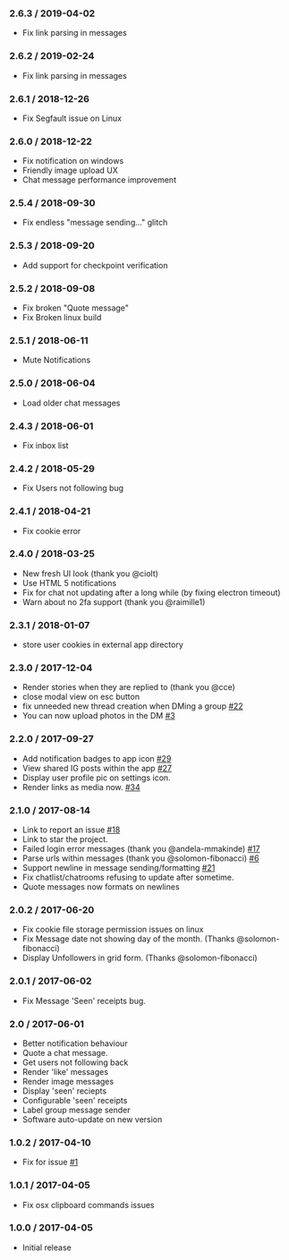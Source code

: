 ### 2.6.3 / 2019-04-02 ###

* Fix link parsing in messages

### 2.6.2 / 2019-02-24 ###

* Fix link parsing in messages

### 2.6.1 / 2018-12-26 ###

* Fix Segfault issue on Linux

### 2.6.0 / 2018-12-22 ###

* Fix notification on windows
* Friendly image upload UX
* Chat message performance improvement

### 2.5.4 / 2018-09-30 ###

* Fix endless "message sending..." glitch

### 2.5.3 / 2018-09-20 ###

* Add support for checkpoint verification

### 2.5.2 / 2018-09-08 ###

* Fix broken "Quote message"
* Fix Broken linux build

### 2.5.1 / 2018-06-11 ###

* Mute Notifications

### 2.5.0 / 2018-06-04 ###

* Load older chat messages

### 2.4.3 / 2018-06-01 ###

* Fix inbox list

### 2.4.2 / 2018-05-29 ###

* Fix Users not following bug

### 2.4.1 / 2018-04-21 ###

* Fix cookie error

### 2.4.0 / 2018-03-25 ###

* New fresh UI look (thank you @ciolt)
* Use HTML 5 notifications
* Fix for chat not updating after a long while (by fixing electron timeout)
* Warn about no 2fa support (thank you @raimille1)

### 2.3.1 / 2018-01-07 ###

* store user cookies in external app directory

### 2.3.0 / 2017-12-04 ###

* Render stories when they are replied to (thank you @cce)
* close modal view on esc button
* fix unneeded new thread creation when DMing a group [#22](issues/22)
* You can now upload photos in the DM [#3](issues/3)

### 2.2.0 / 2017-09-27 ###

* Add notification badges to app icon [#29](issues/29)
* View shared IG posts within the app [#27](issues/27)
* Display user profile pic on settings icon.
* Render links as media now. [#34](issues/34)

### 2.1.0 / 2017-08-14 ###

* Link to report an issue [#18](issues/18)
* Link to star the project.
* Failed login error messages (thank you @andela-mmakinde) [#17](issues/17)
* Parse urls within messages (thank you @solomon-fibonacci) [#6](issues/6)
* Support newline in message sending/formatting [#21](issues/21)
* Fix chatlist/chatrooms refusing to update after sometime.
* Quote messages now formats on newlines

### 2.0.2 / 2017-06-20 ###

* Fix cookie file storage permission issues on linux
* Fix Message date not showing day of the month. (Thanks @solomon-fibonacci)
* Display Unfollowers in grid form. (Thanks @solomon-fibonacci)


### 2.0.1 / 2017-06-02 ###

* Fix Message 'Seen' receipts bug.


### 2.0 / 2017-06-01 ###

* Better notification behaviour
* Quote a chat message.
* Get users not following back
* Render 'like' messages
* Render image messages
* Display 'seen' reciepts
* Configurable 'seen' receipts
* Label group message sender
* Software auto-update on new version


### 1.0.2 / 2017-04-10 ###
* Fix for issue [#1](https://github.com/ifedapoolarewaju/igdm/issues/1)


### 1.0.1 / 2017-04-05 ###

* Fix osx clipboard commands issues


### 1.0.0 / 2017-04-05 ###

* Initial release

